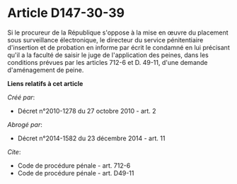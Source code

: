 # Article D147-30-39

Si le procureur de la République s'oppose à la mise en œuvre du placement sous surveillance électronique, le directeur du
service pénitentiaire d'insertion et de probation en informe par écrit le condamné en lui précisant qu'il a la faculté de
saisir le juge de l'application des peines, dans les conditions prévues par les articles 712-6 et D. 49-11, d'une demande
d'aménagement de peine.

**Liens relatifs à cet article**

_Créé par_:

  - Décret n°2010-1278 du 27 octobre 2010 - art. 2

_Abrogé par_:

  - Décret n°2014-1582 du 23 décembre 2014 - art. 11

_Cite_:

  - Code de procédure pénale - art. 712-6
  - Code de procédure pénale - art. D49-11

